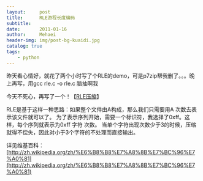 ```yaml
---
layout:     post
title:      RLE游程长度编码
subtitle:   
date:       2011-01-16
author:     Mehaei
header-img: img/post-bg-kuaidi.jpg
catalog: true
tags:
    - python
---
```

昨天看心情好，就花了两个小时写了个RLE的demo，可是p7zip帮我删了。。。晚上再写，用gcc rle.c -o rle.c 脑抽啊我

今天不死心，再写了一个！【[RLE压缩](http://files.cnblogs.com/Lifehacker/rleFile.7z)】

RLE是基于这样一种思路：如果整个文件由A构成，那么我们只需要用A 次数去表示该文件就可以了。 为了表示序列开始，需要一个标识符，我选择了0xff。这样，每个序列就表示为0xff 字符 次数。 当单个字符出现次数少于3的时候，压缩就得不偿失，因此对小于3个字符的不处理而直接输出。

详见维基百科：[http://zh.wikipedia.org/zh/%E6%B8%B8%E7%A8%8B%E7%BC%96%E7%A0%81](http://zh.wikipedia.org/zh/%E6%B8%B8%E7%A8%8B%E7%BC%96%E7%A0%81)
